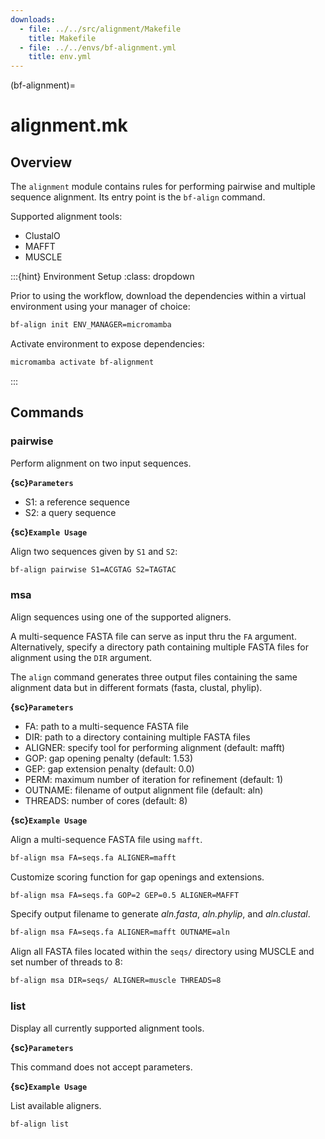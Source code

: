 ```yaml
---
downloads:
  - file: ../../src/alignment/Makefile
    title: Makefile
  - file: ../../envs/bf-alignment.yml
    title: env.yml
---
```


(bf-alignment)=
# alignment.mk

## Overview

The `alignment` module contains rules for performing pairwise and multiple sequence alignment. Its entry point is the `bf-align` command.

Supported alignment tools:

- ClustalO
- MAFFT
- MUSCLE

:::{hint} Environment Setup
:class: dropdown

Prior to using the workflow, download the dependencies within a virtual environment using your manager of choice:

```bash
bf-align init ENV_MANAGER=micromamba
```

Activate environment to expose dependencies:
```bash
micromamba activate bf-alignment
```
:::

## Commands

### pairwise

Perform alignment on two input sequences.

**{sc}`Parameters`**

- S1: a reference sequence
- S2: a query sequence

**{sc}`Example Usage`**

Align two sequences given by `S1` and `S2`:
```bash
bf-align pairwise S1=ACGTAG S2=TAGTAC
```

### msa

Align sequences using one of the supported aligners.

A multi-sequence FASTA file can serve as input thru the `FA` argument. Alternatively, specify a directory path containing multiple FASTA files for alignment using the `DIR` argument.

The `align` command generates three output files containing the same alignment data but in different formats (fasta, clustal, phylip).

**{sc}`Parameters`**

- FA: path to a multi-sequence FASTA file
- DIR: path to a directory containing multiple FASTA files
- ALIGNER: specify tool for performing alignment (default: mafft)
- GOP: gap opening penalty (default: 1.53)
- GEP: gap extension penalty (default: 0.0)
- PERM: maximum number of iteration for refinement (default: 1)
- OUTNAME: filename of output alignment file (default: aln)
- THREADS: number of cores (default: 8)

**{sc}`Example Usage`**

Align a multi-sequence FASTA file using `mafft`.
```bash
bf-align msa FA=seqs.fa ALIGNER=mafft
```

Customize scoring function for gap openings and extensions.
```bash
bf-align msa FA=seqs.fa GOP=2 GEP=0.5 ALIGNER=MAFFT
```

Specify output filename to generate _aln.fasta_, _aln.phylip_, and _aln.clustal_.
```bash
bf-align msa FA=seqs.fa ALIGNER=mafft OUTNAME=aln
```

Align all FASTA files located within the `seqs/` directory using MUSCLE and set number of threads to 8:
```bash
bf-align msa DIR=seqs/ ALIGNER=muscle THREADS=8
```

### list

Display all currently supported alignment tools.

**{sc}`Parameters`**

This command does not accept parameters.

**{sc}`Example Usage`**

List available aligners.
```bash
bf-align list
```
